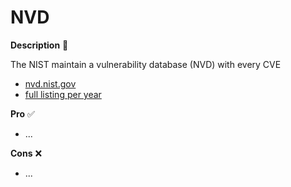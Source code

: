 # NVD

<div class="row row-cols-lg-2"><div>

**Description** 🍁

The NIST maintain a vulnerability database (NVD) with every CVE

* [nvd.nist.gov](https://nvd.nist.gov/vuln/search/results?form_type=Basic&results_type=overview&search_type=all)
* [full listing per year](https://nvd.nist.gov/vuln/full-listing)
</div><div>

**Pro** ✅

* ...

**Cons** ❌

* ...
</div></div>